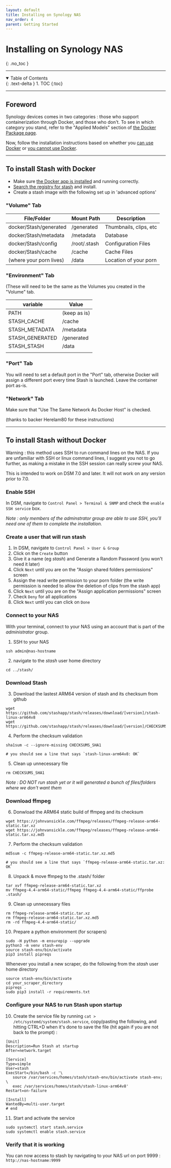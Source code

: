 ```yaml
---
layout: default
title: Installing on Synology NAS
nav_order: 4
parent: Getting Started
---
```

# **Installing on Synology NAS**
{: .no_toc }

---

<details open markdown="block">
  <summary>
    Table of Contents
  </summary>
  {: .text-delta }
1. TOC
{:toc}
</details>

---

## Foreword

Synology devices comes in two categories : those who support containerization through Docker, and those who don't. To see in which category you stand, refer to the "Applied Models" section of [the Docker Package page](https://www.synology.com/dsm/packages/Docker).

Now, follow the installation instructions based on whether you [can use Docker](#to-install-stash-with-docker) or [you cannot use Docker](#to-install-stash-without-docker).

---

## To install Stash with Docker

- Make sure [the Docker app is installed](https://blog.pavelsklenar.com/how-to-install-and-use-docker-on-synology/) and running correctly.
- [Search the registry for stash](https://hub.docker.com/r/stashapp/stash) and install.
- Create a stash image with the following set up in 'advanced options'

### "Volume" Tab

|  File/Folder | Mount Path | Description  |
|---|---|---|
| docker/Stash/generated  | /generated  | Thumbnails, clips, etc  |
| docker/Stash/metadata  | /metadata  | Database  |
| docker/Stash/config  | /root/.stash  | Configuration Files  |
| docker/Stash/cache  | /cache  | Cache Files  |
| (where your porn lives)  | /data  | Location of your porn  |

### "Environment" Tab
(These will need to be the same as the Volumes you created in the "Volume" tab.

| variable  | Value  |
|---|---|
| PATH  | (keep as is)  |
| STASH_CACHE  | /cache  |
| STASH_METADATA  | /metadata  |
| STASH_GENERATED  | /generated  |
| STASH_STASH  | /data  |
|   |   |   |

### "Port" Tab
You will need to set a default port in the "Port" tab, otherwise Docker will assign a different port every time Stash is launched.  Leave the container port as-is.

### "Network" Tab
Make sure that "Use The Same Network As Docker Host" is checked.

(thanks to backer Herelam80 for these instructions)

---

## To install Stash without Docker

Warning : this method uses SSH to run command lines on the NAS. If you are unfamiliar with SSH or linux command lines, I suggest you not to go further, as making a mistake in the SSH session can really screw your NAS.

This is intended to work on DSM 7.0 and later. It will not work on any version prior to 7.0.

### Enable SSH

In DSM, navigate to `Control Panel > Terminal & SNMP` and check the `enable SSH service` box.

_Note : only members of the adminstrator group are able to use SSH, you'll need one of them to complete the installation._

### Create a user that will run stash

1. In DSM, navigate to `Control Panel > User & Group`
2. Click on the `Create` button
3. Give it a name (eg _stash_) and Generate a Random Password (you won't need it later)
4. Click `Next` until you are on the "Assign shared folders permissions" screen
5. Assign the read write permission to your porn folder (the write permission is needed to allow the deletion of clips from the stash app)
6. Click `Next` until you are on the "Assign application permissions" screen
7. Check `Deny` for all applications
6. Click `Next` until you can click on `Done`

### Connect to your NAS

With your terminal, connect to your NAS using an account that is part of the _administrator_ group.

1. SSH to your NAS
```
ssh admin@nas-hostname
```

2. navigate to the _stash_ user home directory
```
cd ../stash/
```

### Download Stash

3. Download the lastest ARM64 version of stash and its checksum from github
```
wget https://github.com/stashapp/stash/releases/download/[version]/stash-linux-arm64v8
wget https://github.com/stashapp/stash/releases/download/[version]/CHECKSUMS_SHA1
```

4. Perform the checksum validation
```
sha1sum -c --ignore-missing CHECKSUMS_SHA1

# you should see a line that says `stash-linux-arm64v8: OK`
```

5. Clean up unnecessary file
```
rm CHECKSUMS_SHA1
```

_Note : DO NOT run stash yet or it will generated a bunch of files/folders where we don't want them_

### Download ffmpeg

6. Donwload the ARM64 static build of ffmpeg and its checksum
```
wget https://johnvansickle.com/ffmpeg/releases/ffmpeg-release-arm64-static.tar.xz
wget https://johnvansickle.com/ffmpeg/releases/ffmpeg-release-arm64-static.tar.xz.md5
```

7. Perform the checksum validation
```
md5sum -c ffmpeg-release-arm64-static.tar.xz.md5

# you should see a line that says `ffmpeg-release-arm64-static.tar.xz: OK`
```

8. Unpack & move ffmpeg to the .stash/ folder
```
tar xvf ffmpeg-release-arm64-static.tar.xz
mv ffmpeg-4.4-arm64-static/ffmpeg ffmpeg-4.4-arm64-static/ffprobe .stash/
```

9. Clean up unnecessary files
```
rm ffmpeg-release-arm64-static.tar.xz
rm ffmpeg-release-arm64-static.tar.xz.md5
rm -rd ffmpeg-4.4-arm64-static/
```

10. Prepare a python environment (for scrapers)
```
sudo -H python -m ensurepip --upgrade
python3 -m venv stash-env
source stash-env/bin/activate
pip3 install pipreqs
```

Whenever you install a new scraper, do the following from the _stash_ user home directory

```
source stash-env/bin/activate
cd your_scraper_directory
pipreqs .
sudo pip3 install -r requirements.txt
```

### Configure your NAS to run Stash upon startup

10. Create the service file by running `cat > /etc/systemd/system/stash.service`, copy/pasting the following, and hitting CTRL+D when it's done to save the file (hit again if you are not back to the prompt) :
```
[Unit]
Description=Run Stash at startup
After=network.target

[Service]
Type=simple
User=stash
ExecStart=/bin/bash -c '\
   source /var/services/homes/stash/stash-env/bin/activate stash-env; \
   exec /var/services/homes/stash/stash-linux-arm64v8'
Restart=on-failure

[Install]
WantedBy=multi-user.target
# end
```

11. Start and activate the service

```
sudo systemctl start stash.service
sudo systemctl enable stash.service
```

### Verify that it is working

You can now access to stash by navigating to your NAS url on port 9999 : `http://nas-hostname:9999`
